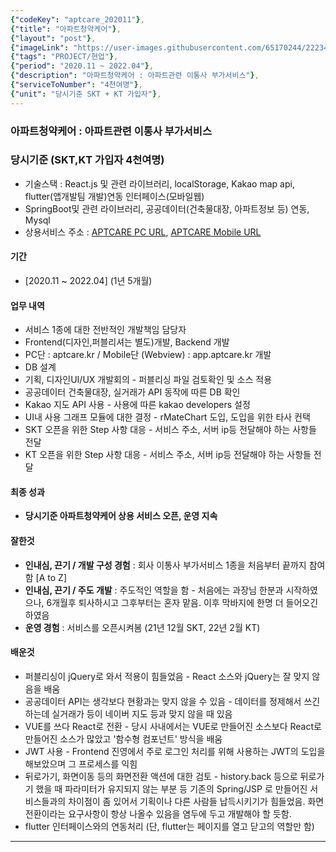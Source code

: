 ```yaml
---
{"codeKey": "aptcare_202011"},
{"title": "아파트청약케어"},
{"layout": "post"},
{"imageLink": "https://user-images.githubusercontent.com/65170244/222340717-cdac12f3-5f60-4f99-b239-759b58ddb615.png"},
{"tags": "PROJECT/현업"},
{"period": "2020.11 ~ 2022.04"},
{"description": "아파트청약케어 : 아파트관련 이통사 부가서비스"},
{"serviceToNumber": "4천여명"},
{"unit": "당시기준 SKT + KT 가입자"},
---
```


### 아파트청약케어 : 아파트관련 이통사 부가서비스

### 당시기준 (SKT,KT 가입자 **4천여명**)

- 기술스택 : React.js 및 관련 라이브러리, localStorage, Kakao map api, flutter(앱개발팀 개발)연동 인터페이스(모바일웹)
- SpringBoot및 관련 라이브러리, 공공데이터(건축물대장, 아파트정보 등) 연동, Mysql
- 상용서비스 주소 : [APTCARE PC URL](https://aptcare.kr), [APTCARE Mobile URL](https://app.aptcare.kr)

#### 기간

- [2020.11 ~ 2022.04] (1년 5개월)

#### 업무 내역

- 서비스 1종에 대한 전반적인 개발책임 담당자
- Frontend(디자인,퍼블리셔는 별도)개발, Backend 개발
- PC단 : aptcare.kr / Mobile단 (Webview) : app.aptcare.kr 개발
- DB 설계
- 기획, 디자인UI/UX 개발회의 - 퍼블리싱 파일 검토확인 및 소스 적용
- 공공데이터 건축물대장, 실거래가 API 동작에 따른 DB 확인
- Kakao 지도 API 사용 - 사용에 따른 kakao developers 설정
- UI내 사용 그래프 모듈에 대한 결정 - rMateChart 도입, 도입을 위한 타사 컨택
- SKT 오픈을 위한 Step 사항 대응 - 서비스 주소, 서버 ip등 전달해야 하는 사항들 전달
- KT 오픈을 위한 Step 사항 대응 - 서비스 주소, 서버 ip등 전달해야 하는 사항들 전달

#### 최종 성과

- **당시기준 아파트청약케어 상용 서비스 오픈, 운영 지속**

#### 잘한것

- **인내심, 끈기 / 개발 구성 경험** : 회사 이통사 부가서비스 1종을 처음부터 끝까지 참여함 [A to Z]
- **인내심, 끈기 / 주도 개발** : 주도적인 역할을 함 - 처음에는 과장님 한분과 시작하였으나, 6개월후 퇴사하시고 그후부터는 혼자 맡음. 이후 막바지에 한명 더 들어오긴 하였음
- **운영 경험** : 서비스를 오픈시켜봄 (21년 12월 SKT, 22년 2월 KT)

#### 배운것

- 퍼블리싱이 jQuery로 와서 적용이 힘들었음 - React 소스와 jQuery는 잘 맞지 않음을 배움
- 공공데이터 API는 생각보다 현황과는 맞지 않을 수 있음 - 데이터를 정제해서 쓰긴 하는데 실거래가 등이 네이버 지도 등과 맞지 않을 때 있음
- VUE를 쓰다 React로 전환 - 당시 사내에서는 VUE로 만들어진 소스보다 React로 만들어진 소스가 많았고 '함수형 컴포넌트' 방식을 배움
- JWT 사용 - Frontend 진영에서 주로 로그인 처리를 위해 사용하는 JWT의 도입을 해보았으며 그 프로세스를 익힘
- 뒤로가기, 화면이동 등의 화면전환 액션에 대한 검토 - history.back 등으로 뒤로가기 했을 때 파라미터가 유지되지 않는 부분 등 기존의 Spring/JSP 로 만들어진 서비스들과의 차이점이 좀 있어서 기획이나 다른 사람들 납득시키기가 힘들었음. 화면 전환이라는 요구사항이 항상 나올수 있음을 염두에 두고 개발해야 할 듯함.
- flutter 인터페이스와의 연동처리 (단, flutter는 페이지를 열고 닫고의 역할만 함)

---
